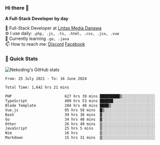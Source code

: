 ### Hi there 👋

**A Full-Stack Developer by day**

🔭 Full-Stack Developer at [Lintas Media Danawa](https://www.lintasmediadanawa.com/)  
⚙️ I use daily: `.php, .js, .ts, .html, .css, .jsx, .vue`  
🌱 Currently learning `.go, .java`  
📫 How to reach me: [Discord](https://discordapp.com/users/984448732999327766)  [Facebook](https://fb.me/tyvandi)  

### 🚀 Quick Stats  

![Nekoding's GitHub stats](https://github-readme-stats.vercel.app/api?username=nekoding&show_icons=true)

<!--START_SECTION:waka-->

```txt
From: 25 July 2021 - To: 16 June 2024

Total Time: 1,642 hrs 21 mins

PHP                        627 hrs 39 mins █████████▒░░░░░░░░░░░░░░░   37.60 %
TypeScript                 409 hrs 53 mins ██████░░░░░░░░░░░░░░░░░░░   24.56 %
Blade Template             284 hrs 48 mins ████▒░░░░░░░░░░░░░░░░░░░░   17.06 %
Vue.js                     95 hrs 58 mins  █▒░░░░░░░░░░░░░░░░░░░░░░░   05.75 %
Bash                       39 hrs 36 mins  ▓░░░░░░░░░░░░░░░░░░░░░░░░   02.37 %
Go                         34 hrs 48 mins  ▓░░░░░░░░░░░░░░░░░░░░░░░░   02.09 %
Other                      26 hrs 49 mins  ▒░░░░░░░░░░░░░░░░░░░░░░░░   01.61 %
JavaScript                 25 hrs 5 mins   ▒░░░░░░░░░░░░░░░░░░░░░░░░   01.50 %
Nim                        16 hrs          ▒░░░░░░░░░░░░░░░░░░░░░░░░   00.96 %
Markdown                   15 hrs 31 mins  ▒░░░░░░░░░░░░░░░░░░░░░░░░   00.93 %
```

<!--END_SECTION:waka-->

<!--
**nekoding/nekoding** is a ✨ _special_ ✨ repository because its `README.md` (this file) appears on your GitHub profile.

Here are some ideas to get you started:

- 🔭 I’m currently working on ...
- 🌱 I’m currently learning ...
- 👯 I’m looking to collaborate on ...
- 🤔 I’m looking for help with ...
- 💬 Ask me about ...
- 📫 How to reach me: ...
- 😄 Pronouns: ...
- ⚡ Fun fact: ...
-->
